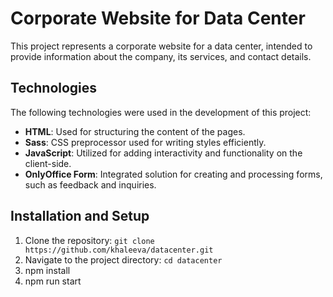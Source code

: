 # Corporate Website for Data Center

This project represents a corporate website for a data center, intended to provide information about the company, its services, and contact details.

## Technologies

The following technologies were used in the development of this project:

- **HTML**: Used for structuring the content of the pages.
- **Sass**: CSS preprocessor used for writing styles efficiently.
- **JavaScript**: Utilized for adding interactivity and functionality on the client-side.
- **OnlyOffice Form**: Integrated solution for creating and processing forms, such as feedback and inquiries.


## Installation and Setup

1. Clone the repository: `git clone https://github.com/khaleeva/datacenter.git`
2. Navigate to the project directory: `cd datacenter`
3. npm install
4. npm run start

